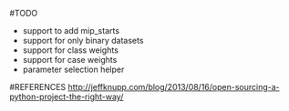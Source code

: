 #TODO

- support to add mip_starts
- support for only binary datasets
- support for class weights
- support for case weights
- parameter selection helper

#REFERENCES
http://jeffknupp.com/blog/2013/08/16/open-sourcing-a-python-project-the-right-way/
